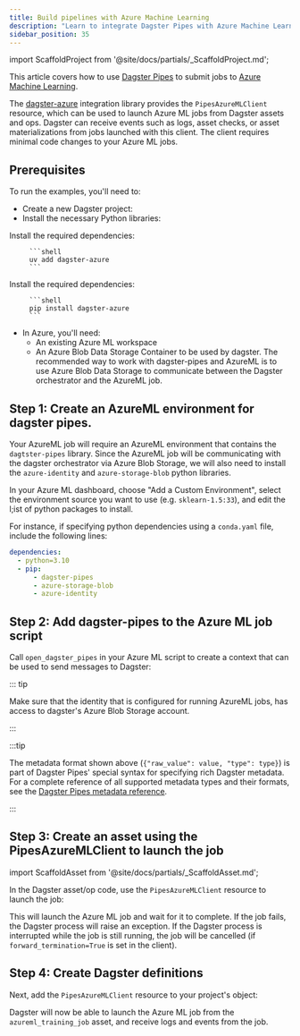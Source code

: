 ```yaml
---
title: Build pipelines with Azure Machine Learning
description: "Learn to integrate Dagster Pipes with Azure Machine Learning to launch external code from Dagster assets."
sidebar_position: 35
---
```


import ScaffoldProject from '@site/docs/partials/\_ScaffoldProject.md';

This article covers how to use [Dagster Pipes](/guides/build/external-pipelines) to submit jobs to [Azure Machine Learning](https://azure.microsoft.com/en-us/products/machine-learning).

The [dagster-azure](/api/libraries/dagster-azure) integration library provides the `PipesAzureMLClient` resource, which can be used to launch Azure ML jobs from Dagster assets and ops. Dagster can receive events such as logs, asset checks, or asset materializations from jobs launched with this client. The client requires minimal code changes to your Azure ML jobs.

## Prerequisites

To run the examples, you'll need to:

- Create a new Dagster project:
  <ScaffoldProject />
- Install the necessary Python libraries:

<Tabs groupId="package-manager">
   <TabItem value="uv" label="uv">
      Install the required dependencies:

         ```shell
         uv add dagster-azure
         ```

   </TabItem>

   <TabItem value="pip" label="pip">
      Install the required dependencies:

         ```shell
         pip install dagster-azure
         ```

   </TabItem>
</Tabs>

- In Azure, you'll need:
  - An existing Azure ML workspace
  - An Azure Blob Data Storage Container to be used by dagster. The recommended way to work with dagster-pipes and AzureML is to use Azure Blob Data Storage to communicate between the Dagster orchestrator and the AzureML job.

## Step 1: Create an AzureML environment for dagster pipes.

Your AzureML job will require an AzureML environment that contains the `dagtster-pipes` library. Since the AzureML job will be communicating with the dagster orchestrator via Azure Blob Storage, we will also need to install the `azure-identity` and `azure-storage-blob` python libraries.

In your Azure ML dashboard, choose "Add a Custom Environment", select the environment source you want to use (e.g. `sklearn-1.5:33`), and edit the l;ist of python packages to install.

For instance, if specifying python dependencies using a `conda.yaml` file, include the following lines:

```yaml
dependencies:
  - python=3.10
  - pip:
      - dagster-pipes
      - azure-storage-blob
      - azure-identity
```

## Step 2: Add dagster-pipes to the Azure ML job script

Call `open_dagster_pipes` in your Azure ML script to create a context that can be used to send messages to Dagster:

<CodeExample path="docs_snippets/docs_snippets/guides/dagster/dagster_pipes/azure/azureml_job/train.py" title="train.py" />

::: tip

Make sure that the identity that is configured for running AzureML jobs, has access to dagster's Azure Blob Storage account.

:::

:::tip

The metadata format shown above (`{"raw_value": value, "type": type}`) is part of Dagster Pipes' special syntax for specifying rich Dagster metadata. For a complete reference of all supported metadata types and their formats, see the [Dagster Pipes metadata reference](/guides/build/external-pipelines/using-dagster-pipes/reference#passing-rich-metadata-to-dagster).

:::

## Step 3: Create an asset using the PipesAzureMLClient to launch the job

import ScaffoldAsset from '@site/docs/partials/\_ScaffoldAsset.md';

<ScaffoldAsset />

In the Dagster asset/op code, use the `PipesAzureMLClient` resource to launch the job:

<CodeExample path="docs_snippets/docs_snippets/guides/dagster/dagster_pipes/azure/azureml_job/dagster_code.py" startAfter="start_asset_marker" endBefore="end_asset_marker" title="src/<project_name>/defs/assets.py" />

This will launch the Azure ML job and wait for it to complete. If the job fails, the Dagster process will raise an exception. If the Dagster process is interrupted while the job is still running, the job will be cancelled (if `forward_termination=True` is set in the client).

## Step 4: Create Dagster definitions

Next, add the `PipesAzureMLClient` resource to your project's <PyObject section="definitions" module="dagster" object="Definitions" /> object:


<CodeExample path="docs_snippets/docs_snippets/guides/dagster/dagster_pipes/azure/azureml_job/dagster_code.py" startAfter="start_definitions_marker" endBefore="end_definitions_marker" title="src/<project_name>/defs/assets.py" />

Dagster will now be able to launch the Azure ML job from the `azureml_training_job` asset, and receive logs and events from the job.
